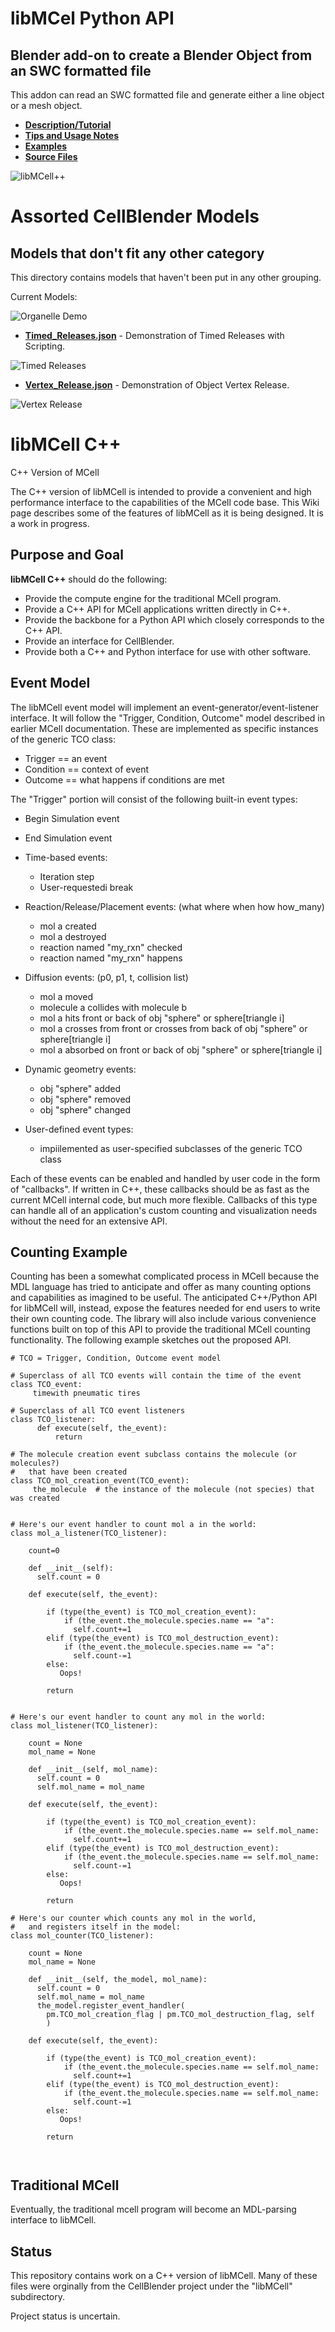 # libMCel  Python API

## Blender add-on to create a Blender Object from an SWC formatted file

This addon can read an SWC formatted file and generate either a line object or a mesh object.

* **[Description/Tutorial](files/description)**
* **[Tips and Usage Notes](files/notes)**
* **[Examples](files/examples)**
* **[Source Files](files/source)**

![libMCell++](files/images/libMCellPP.png?raw=true "libMCell++")

# Assorted CellBlender Models
## Models that don't fit any other category

This directory contains models that haven't been put in any other grouping.

Current Models:

![Organelle Demo](Organelle_Demo.png?raw=true "Organelle Demo")


* **[Timed_Releases.json](Timed_Releases.json)**  - Demonstration of Timed Releases with Scripting.

![Timed Releases](Timed_Releases.gif?raw=true "Timed Releases")


* **[Vertex_Release.json](Vertex_Release.json)**  - Demonstration of Object Vertex Release.

![Vertex Release](Vertex_Release.gif?raw=true "Vertex Release")



# libMCell C++

C++ Version of MCell

The C++ version of libMCell is intended to provide a convenient and high performance interface to the capabilities of the MCell code base. This Wiki page describes some of the features of libMCell as it is being designed. It is a work in progress.

## Purpose and Goal

**libMCell C++** should do the following:

* Provide the compute engine for the traditional MCell program.
* Provide a C++ API for MCell applications written directly in C++.
* Provide the backbone for a Python API which closely corresponds to the C++ API.
* Provide an interface for CellBlender.
* Provide both a C++ and Python interface for use with other software.

## Event Model

The libMCell event model will implement an event-generator/event-listener interface. It will follow the "Trigger, Condition, Outcome" model described in earlier MCell documentation. These are implemented as specific instances of the generic TCO class:

* Trigger == an event
* Condition == context of event
* Outcome == what happens if conditions are met

The "Trigger" portion will consist of the following built-in event types:

* Begin Simulation event

* End Simulation event

* Time-based events:
    * Iteration step
    * User-requestedi break

* Reaction/Release/Placement events: (what where when how how_many)
    * mol a created
    * mol a destroyed
    * reaction named "my_rxn" checked
    * reaction named "my_rxn" happens 

* Diffusion events: (p0, p1, t, collision list)
    * mol a moved
    * molecule a collides with molecule b
    * mol a hits front or back of obj "sphere" or sphere[triangle i]
    * mol a crosses from front or crosses from back of obj "sphere" or sphere[triangle i]
    * mol a absorbed on front or back of obj "sphere" or sphere[triangle i]

* Dynamic geometry events:
    * obj "sphere" added
    * obj "sphere" removed
    * obj "sphere" changed

* User-defined event types:
    * impiilemented as user-specified subclasses of the generic TCO class

Each of these events can be enabled and handled by user code in the form of "callbacks". If written in C++, these callbacks should be as fast as the current MCell internal code, but much more flexible. Callbacks of this type can handle all of an application's custom counting and visualization needs without the need for an extensive API.

## Counting Example

Counting has been a somewhat complicated process in MCell because the MDL language has tried to anticipate and offer as many counting options and capabilities as imagined to be useful. The anticipated C++/Python API for libMCell will, instead, expose the features needed for end users to write their own counting code. The library will also include various convenience functions built on top of this API to provide the traditional MCell counting functionality. The following example sketches out the proposed API.

```
# TCO = Trigger, Condition, Outcome event model

# Superclass of all TCO events will contain the time of the event
class TCO_event:
     timewith pneumatic tires

# Superclass of all TCO event listeners
class TCO_listener:
      def execute(self, the_event):
          return

# The molecule creation event subclass contains the molecule (or molecules?)
#   that have been created
class TCO_mol_creation_event(TCO_event):
     the_molecule  # the instance of the molecule (not species) that was created


# Here's our event handler to count mol a in the world:
class mol_a_listener(TCO_listener):

    count=0

    def __init__(self):
      self.count = 0

    def execute(self, the_event):

        if (type(the_event) is TCO_mol_creation_event):
            if (the_event.the_molecule.species.name == "a":
              self.count+=1
        elif (type(the_event) is TCO_mol_destruction_event):
            if (the_event.the_molecule.species.name == "a":
              self.count-=1
        else:
           Oops!

        return


# Here's our event handler to count any mol in the world:
class mol_listener(TCO_listener):
 
    count = None
    mol_name = None

    def __init__(self, mol_name):
      self.count = 0
      self.mol_name = mol_name

    def execute(self, the_event):

        if (type(the_event) is TCO_mol_creation_event):
            if (the_event.the_molecule.species.name == self.mol_name:
              self.count+=1
        elif (type(the_event) is TCO_mol_destruction_event):
            if (the_event.the_molecule.species.name == self.mol_name:
              self.count-=1
        else:
           Oops!

        return

# Here's our counter which counts any mol in the world,
#   and registers itself in the model:
class mol_counter(TCO_listener):
 
    count = None
    mol_name = None

    def __init__(self, the_model, mol_name):
      self.count = 0
      self.mol_name = mol_name
      the_model.register_event_handler(
        pm.TCO_mol_creation_flag | pm.TCO_mol_destruction_flag, self
        )

    def execute(self, the_event):

        if (type(the_event) is TCO_mol_creation_event):
            if (the_event.the_molecule.species.name == self.mol_name:
              self.count+=1
        elif (type(the_event) is TCO_mol_destruction_event):
            if (the_event.the_molecule.species.name == self.mol_name:
              self.count-=1
        else:
           Oops!

        return



```



## Traditional MCell

Eventually, the traditional mcell program will become an MDL-parsing interface to libMCell.

## Status

This repository contains work on a C++ version of libMCell. Many of these files
were orginally from the CellBlender project under the "libMCell" subdirectory.

Project status is uncertain.

